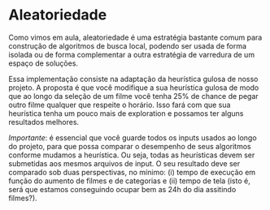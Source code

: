 # Aleatoriedade

Como vimos em aula, aleatoriedade é uma estratégia bastante comum para construção de algoritmos de busca local, podendo ser usada
de forma isolada ou de forma complementar a outra estratégia de varredura de um espaço de soluções. 




Essa implementação consiste na adaptação da heurística gulosa de nosso projeto. A proposta é que você modifique a sua heurística gulosa de modo que ao longo da seleção de um filme você tenha 25% de chance de pegar outro filme qualquer que respeite o horário. Isso fará com que sua heurística tenha um pouco mais de exploration e possamos ter alguns resultados melhores. 

*Importante*: é essencial que você guarde todos os inputs usados ao longo do projeto, para que possa comparar o desempenho de seus algoritmos conforme mudamos a heurística. Ou seja, todas as heurísticas devem ser submetidas aos mesmos arquivos de input. O seu resultado deve ser comparado sob duas perspectivas, no mínimo: (i) tempo de execução em função do aumento de filmes e de categorias e (ii) tempo de tela (isto é, será que estamos conseguindo ocupar bem as 24h do dia assitindo filmes?).
